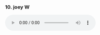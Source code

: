 <h3>10. joey W</h3>
<audio controls controlsList="nodownload">
  <source src="joey W.mp3" type="audio/mpeg">
